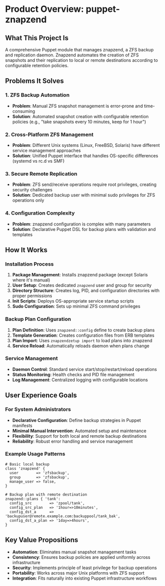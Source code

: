 # Product Overview: puppet-znapzend

## What This Project Is
A comprehensive Puppet module that manages znapzend, a ZFS backup and replication daemon. Znapzend automates the creation of ZFS snapshots and their replication to local or remote destinations according to configurable retention policies.

## Problems It Solves

### 1. ZFS Backup Automation
- **Problem**: Manual ZFS snapshot management is error-prone and time-consuming
- **Solution**: Automated snapshot creation with configurable retention policies (e.g., "take snapshots every 10 minutes, keep for 1 hour")

### 2. Cross-Platform ZFS Management
- **Problem**: Different Unix systems (Linux, FreeBSD, Solaris) have different service management approaches
- **Solution**: Unified Puppet interface that handles OS-specific differences (systemd vs rc.d vs SMF)

### 3. Secure Remote Replication
- **Problem**: ZFS send/receive operations require root privileges, creating security challenges
- **Solution**: Dedicated backup user with minimal sudo privileges for ZFS operations only

### 4. Configuration Complexity
- **Problem**: znapzend configuration is complex with many parameters
- **Solution**: Declarative Puppet DSL for backup plans with validation and templates

## How It Works

### Installation Process
1. **Package Management**: Installs znapzend package (except Solaris where it's manual)
2. **User Setup**: Creates dedicated `znapzend` user and group for security
3. **Directory Structure**: Creates log, PID, and configuration directories with proper permissions
4. **Init Scripts**: Deploys OS-appropriate service startup scripts
5. **Sudo Configuration**: Sets up minimal ZFS command privileges

### Backup Plan Configuration
1. **Plan Definition**: Uses `znapzend::config` define to create backup plans
2. **Template Generation**: Creates configuration files from ERB templates
3. **Plan Import**: Uses `znapzendzetup import` to load plans into znapzend
4. **Service Reload**: Automatically reloads daemon when plans change

### Service Management
- **Daemon Control**: Standard service start/stop/restart/reload operations
- **Status Monitoring**: Health checks and PID file management  
- **Log Management**: Centralized logging with configurable locations

## User Experience Goals

### For System Administrators
- **Declarative Configuration**: Define backup strategies in Puppet manifests
- **Minimal Manual Intervention**: Automated setup and maintenance
- **Flexibility**: Support for both local and remote backup destinations
- **Reliability**: Robust error handling and service management

### Example Usage Patterns
```puppet
# Basic local backup
class 'znapzend' {
  user        => 'zfsbackup',
  group       => 'zfsbackup',
  manage_user => false,
}

# Backup plan with remote destination
znapzend::plans { 'tank':
  config_src        => 'zpool/tank',
  config_src_plan   => '1hour=>10minutes',
  config_dst_a      => 'backupuser@remote.example.com:backuppool/tank_bak',
  config_dst_a_plan => '1day=>4hours',
}
```

## Key Value Propositions
- **Automation**: Eliminates manual snapshot management tasks
- **Consistency**: Ensures backup policies are applied uniformly across infrastructure
- **Security**: Implements principle of least privilege for backup operations  
- **Portability**: Works across major Unix platforms with ZFS support
- **Integration**: Fits naturally into existing Puppet infrastructure workflows